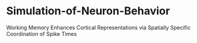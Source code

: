 # Simulation-of-Neuron-Behavior
Working Memory Enhances Cortical Representations via Spatially Specific Coordination of Spike Times
